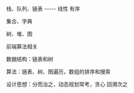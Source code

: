 栈、队列、链表  -----  线性 有序

集合、字典 

树、堆、图

前端算法相关

数据结构：链表和树

算法：链表、树、图遍历，数组的排序和搜索

设计思想：分而治之，动态规划常考，贪心 回溯次之
